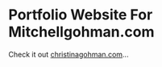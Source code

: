 # Portfolio Website For Mitchellgohman.com

Check it out [christinagohman.com](https://christinagohman.com/)...